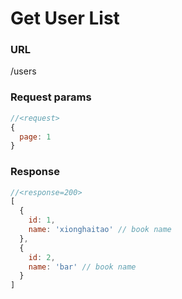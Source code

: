 # Get User List


### URL

/users

### Request params

```js
//<request>
{
  page: 1
}
```

### Response

```javascript
//<response=200>
[
  {
    id: 1,
    name: 'xionghaitao' // book name
  },
  {
    id: 2,
    name: 'bar' // book name
  }
]
```
